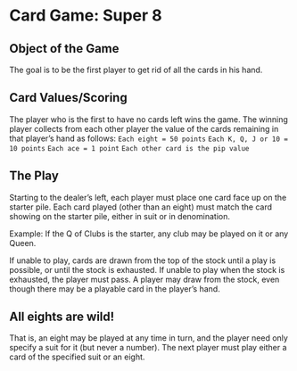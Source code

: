# Card Game: Super 8

## Object of the Game
The goal is to be the first player to get rid of all the cards in his hand.

## Card Values/Scoring
The player who is the first to have no cards left wins the game. The winning player collects from each other player the value of the cards remaining in that player’s hand as follows:
`Each eight = 50 points`
`Each K, Q, J or 10 = 10 points`
`Each ace = 1 point`
`Each other card is the pip value`

## The Play
Starting to the dealer’s left, each player must place one card face up on the starter pile. Each card played (other than an eight) must match the card showing on the starter pile, either in suit or in denomination.

Example: If the Q of Clubs is the starter, any club may be played on it or any Queen.

If unable to play, cards are drawn from the top of the stock until a play is possible, or until the stock is exhausted. If unable to play when the stock is exhausted, the player must pass. A player may draw from the stock, even though there may be a playable card in the player’s hand.

## All eights are wild!
That is, an eight may be played at any time in turn, and the player need only specify a suit for it (but never a number). The next player must play either a card of the specified suit or an eight.
